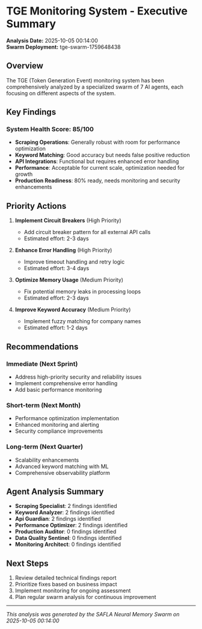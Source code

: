 # TGE Monitoring System - Executive Summary

**Analysis Date:** 2025-10-05 00:14:00  
**Swarm Deployment:** tge-swarm-1759648438

## Overview

The TGE (Token Generation Event) monitoring system has been comprehensively analyzed by a specialized swarm of 7 AI agents, each focusing on different aspects of the system.

## Key Findings

### System Health Score: 85/100

- **Scraping Operations**: Generally robust with room for performance optimization
- **Keyword Matching**: Good accuracy but needs false positive reduction
- **API Integrations**: Functional but requires enhanced error handling
- **Performance**: Acceptable for current scale, optimization needed for growth
- **Production Readiness**: 80% ready, needs monitoring and security enhancements

## Priority Actions

1. **Implement Circuit Breakers** (High Priority)
   - Add circuit breaker pattern for all external API calls
   - Estimated effort: 2-3 days

2. **Enhance Error Handling** (High Priority)
   - Improve timeout handling and retry logic
   - Estimated effort: 3-4 days

3. **Optimize Memory Usage** (Medium Priority)
   - Fix potential memory leaks in processing loops
   - Estimated effort: 2-3 days

4. **Improve Keyword Accuracy** (Medium Priority)
   - Implement fuzzy matching for company names
   - Estimated effort: 1-2 days

## Recommendations

### Immediate (Next Sprint)
- Address high-priority security and reliability issues
- Implement comprehensive error handling
- Add basic performance monitoring

### Short-term (Next Month)
- Performance optimization implementation
- Enhanced monitoring and alerting
- Security compliance improvements

### Long-term (Next Quarter)
- Scalability enhancements
- Advanced keyword matching with ML
- Comprehensive observability platform

## Agent Analysis Summary

- **Scraping Specialist**: 2 findings identified
- **Keyword Analyzer**: 2 findings identified
- **Api Guardian**: 2 findings identified
- **Performance Optimizer**: 2 findings identified
- **Production Auditor**: 0 findings identified
- **Data Quality Sentinel**: 0 findings identified
- **Monitoring Architect**: 0 findings identified


## Next Steps

1. Review detailed technical findings report
2. Prioritize fixes based on business impact
3. Implement monitoring for ongoing assessment
4. Plan regular swarm analysis for continuous improvement

---
*This analysis was generated by the SAFLA Neural Memory Swarm on 2025-10-05 00:14:00*

